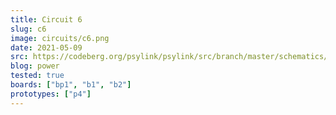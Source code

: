 ```yaml
---
title: Circuit 6
slug: c6
image: circuits/c6.png
date: 2021-05-09
src: https://codeberg.org/psylink/psylink/src/branch/master/schematics/circuit6.sch
blog: power
tested: true
boards: ["bp1", "b1", "b2"]
prototypes: ["p4"]
---
```

